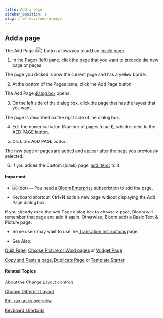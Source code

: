 ```yaml
---
title: Add a page
sidebar_position: 1
slug: /ref-docs/add-a-page
---
```


## Add a page

The Add Page (![](/ref-docs-assets/images/AddPageSymbol.png)) button allows you to add an [inside page](../../Concepts/Inside_pages.md).

1.  In the Pages (left) [pane](../../User_Interface/Tabs/Tabs_overview.md), click the page that you want to precede the new page or pages.
    

The page you clicked is now the current page and has a yellow border.

2.  At the bottom of the Pages pane, click the Add Page button.
    

The Add Page [dialog box](../../User_Interface/Dialog_boxes/Add_Page_dialog_box.md) opens.

3.  On the left side of the dialog box, click the page that has the layout that you want.
    

The page is described on the right side of the dialog box.

4.  Edit the numerical value (Number of pages to add), which is next to the ADD PAGE button.
    
5.  Click the ADD PAGE button.
    

The new page or pages are added and appear after the page you previously selected.

6.  If you added the Custom (blank) page, [add items](About_the_Change_Layout_controls.md) to it.
    

#### Important

-   ![](/ref-docs-assets/images/Tasks/Edit_tasks/AddPageBE.png) (dot) — You need a [Bloom Enterprise](Enterprise/EnterpriseRequired.md) subscription to add the page.
    
-   Keyboard shortcut: Ctrl+N adds a new page without displaying the Add Page dialog box.
    

If you already used the Add Page dialog box to choose a page, Bloom will remember that page and add it again. Otherwise, Bloom adds a Basic Text & Picture page.

-   Some users may want to use the [Translation Instructions](../../Concepts/Translation_Instructions.md) page.
    
-   See Also:
    

[Quiz Page](../../Concepts/QuizPage.md), [Choose Picture or Word pages](../../Concepts/Choose_Picture_or_Word_pages.md) or [Widget Page](../../Concepts/Widget_Page.md)

[Copy and Paste a page](Copy_and_paste_a_page.md), [Duplicate Page](Duplicate_a_page.md) or [Template Starter](../../Concepts/Template_Starter.md).

#### Related Topics

[About the Change Layout controls](About_the_Change_Layout_controls.md)

[Choose Different Layout](Choose_Different_Layout.md)

[Edit tab tasks overview](Edit_tasks_overview.md)

[Keyboard shortcuts](../../User_Interface/Keyboard_Shortcuts/Keyboard_Shortcuts_overview.md)